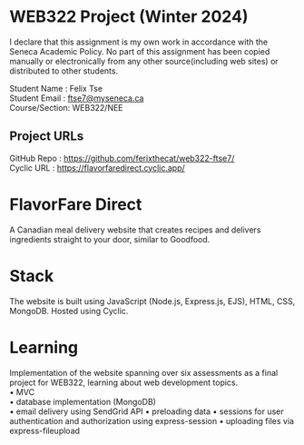 # WEB322 Project (Winter 2024)
I declare that this assignment is my own work in accordance with the Seneca Academic Policy. No part of this assignment has been copied manually or electronically from any other source(including web sites) or distributed to other students.

Student Name : Felix Tse  
Student Email : ftse7@myseneca.ca  
Course/Section: WEB322/NEE

## Project URLs
GitHub Repo : https://github.com/ferixthecat/web322-ftse7/  
Cyclic URL : https://flavorfaredirect.cyclic.app/

# FlavorFare Direct
A Canadian meal delivery website that creates recipes and delivers ingredients straight to your door, similar to Goodfood.

# Stack
The website is built using JavaScript (Node.js, Express.js, EJS), HTML, CSS, MongoDB. Hosted using Cyclic. 

# Learning
Implementation of the website spanning over six assessments as a final project for WEB322, learning about web development topics.  
• MVC   
• database implementation (MongoDB)  
• email delivery using SendGrid API 
• preloading data 
• sessions for user authentication and authorization using express-session
• uploading files via express-fileupload 